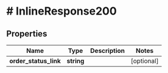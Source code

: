 # # InlineResponse200

## Properties

Name | Type | Description | Notes
------------ | ------------- | ------------- | -------------
**order_status_link** | **string** |  | [optional] 




